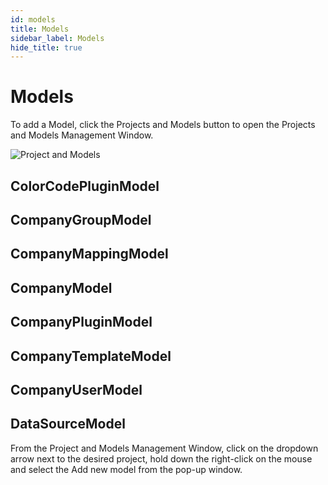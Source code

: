 ```yaml
---
id: models
title: Models
sidebar_label: Models
hide_title: true
---
```


# Models

To add a Model, click the Projects and Models button to open the Projects and Models Management Window.

![Project and Models](/img/project-and-models.png)

## ColorCodePluginModel

## CompanyGroupModel

## CompanyMappingModel

## CompanyModel

## CompanyPluginModel

## CompanyTemplateModel

## CompanyUserModel

## DataSourceModel

From the Project and Models Management Window, click on the dropdown arrow next to the desired project, hold down
the right-click on the mouse and select the Add new model from the pop-up window.
